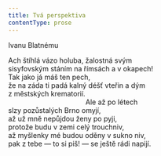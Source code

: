 ```yaml
---
title: Tvá perspektiva
contentType: prose
---
```


<section>

Ivanu Blatnému

Ach štíhlá vázo holuba, žalostná svým  
sisyfovským stáním na římsách a v okapech!  
Tak jako já máš ten pech,  
že na záda ti padá kalný déšť vteřin a dým  
z městských krematorií.  
                                        Ale až po létech  
slzy pozůstalých Brno omyjí,  
až už mně nepůjdou ženy po pyji,  
protože budu v zemi celý trouchniv,  
až myšlenky mé budou oděny v sukno niv,  
pak z tebe — to si piš! — se ještě rádi napijí.

</section>
